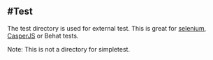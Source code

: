 #Test
----


The test directory is used for external test. This is great for [selenium](http://seleniumhq.org/), [CasperJS](http://casperjs.org/) or Behat tests.

Note: This is not a directory for simpletest.
